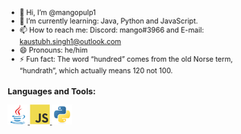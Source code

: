 - 👋 Hi, I’m @mangopulp1
- 🌱 I’m currently learning: Java, Python and JavaScript.
- 📫 How to reach me: Discord: mango#3966 and E-mail: kaustubh.singh1@outlook.com
- 😄 Pronouns: he/him
- ⚡ Fun fact: The word “hundred” comes from the old Norse term, “hundrath”, which actually means 120 not 100.


<h3 align="left">Languages and Tools:</h3>
<p align="left">  <a href="https://www.java.com" target="_blank"> <img src="https://raw.githubusercontent.com/devicons/devicon/master/icons/java/java-original.svg" alt="java" width="40" height="40"/> </a> <a href="https://developer.mozilla.org/en-US/docs/Web/JavaScript" target="_blank"> <img src="https://raw.githubusercontent.com/devicons/devicon/master/icons/javascript/javascript-original.svg" alt="javascript" width="40" height="40"/> </a> <a href="https://www.python.org" target="_blank"> <img src="https://raw.githubusercontent.com/devicons/devicon/master/icons/python/python-original.svg" alt="python" width="40" height="40"/> </a> </p>

